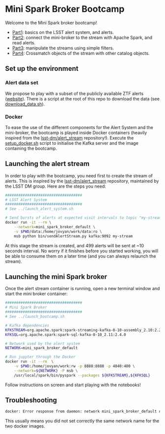 # Mini Spark Broker Bootcamp

Welcome to the Mini Spark broker bootcamp!

* [Part1](bootcamp_1_lsst_alert_stream.ipynb): basics on the LSST alert system, and alerts.
* [Part2](bootcamp_2_simple_connection.ipynb): connect the mini-broker to the stream with Apache Spark, and read alerts.
* [Part3](bootcamp_3_filtering.ipynb): manipulate the streams using simple filters.
* [Part4](bootcamp_4_crossmatching.ipynb): Crossmatch objects of the stream with other catalog objects.

## Set up the environment

### Alert data set

We propose to play with a subset of the publicly available ZTF alerts ([website](https://ztf.uw.edu/alerts/public/)). There is a script at the root of this repo to download the data (see [download_data.sh](../download_data.sh)).

### Docker

To ease the use of the different components for the Alert System and the mini-broker, the bootcamp is played inside Docker containers (heavily inspired from the [lsst-dm/alert_stream](https://github.com/lsst-dm/alert_stream) repository!). Execute the [setup_docker.sh](../setup_docker.sh) script to initialise the Kafka server and the image containing the bootcamp.

## Launching the alert stream

In order to play with the bootcamp, you need first to create the stream of alerts. This is inspired by the [lsst-dm/alert_stream](https://github.com/lsst-dm/alert_stream) repository, maintained by the LSST DM group. Here are the steps you need:

```bash
###################################
# LSST Alert System
###################################
# See ../launch_alert_system.sh

# Send bursts of alerts at expected visit intervals to topic "my-stream":
docker run -it --rm \
    --network=mini_spark_broker_default \
    -v $PWD/data:/home/jovyan/work/data:ro \
    msb python bin/sendAlertStream.py kafka:9092 my-stream
```

At this stage the stream is created, and 499 alerts will be sent at ~10 seconds interval. No worry if it finishes before you started working, you will be able to consume them on a later time (and you can always relaunch the stream).

## Launching the mini Spark broker

Once the alert stream container is running, open a new terminal window and start the mini broker container:

```bash
###################################
# Mini Spark Broker
###################################
# See ../launch_bootcamp.sh

# Kafka dependencies
KFKSTREAM=org.apache.spark:spark-streaming-kafka-0-10-assembly_2.10:2.2.0
KFKSQL=org.apache.spark:spark-sql-kafka-0-10_2.11:2.4.0

# Network used by the alert system
NETWORK=mini_spark_broker_default

# Run jupyter through the Docker
docker run -it --rm  \
	-v $PWD:/home/jovyan/work:rw -p 8888:8888 -p 4040:400 \
	--network=${NETWORK} -P msb \
	/usr/local/spark/bin/pyspark --packages ${KFKSTREAM},${KFKSQL}
```

Follow instructions on screen and start playing with the notebooks!

## Troubleshooting

```bash
docker: Error response from daemon: network mini_spark_broker_default not found.
```
This usually means you did not set correctly the same network name for the two docker images.